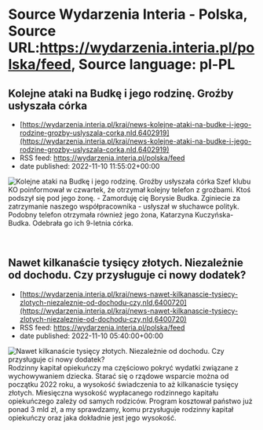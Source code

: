# Source Wydarzenia Interia - Polska, Source URL:https://wydarzenia.interia.pl/polska/feed, Source language: pl-PL

## Kolejne ataki na Budkę i jego rodzinę. Groźby usłyszała córka
 - [https://wydarzenia.interia.pl/kraj/news-kolejne-ataki-na-budke-i-jego-rodzine-grozby-uslyszala-corka,nId,6402919](https://wydarzenia.interia.pl/kraj/news-kolejne-ataki-na-budke-i-jego-rodzine-grozby-uslyszala-corka,nId,6402919)
 - RSS feed: https://wydarzenia.interia.pl/polska/feed
 - date published: 2022-11-10 11:55:02+00:00

<p><a href="https://wydarzenia.interia.pl/kraj/news-kolejne-ataki-na-budke-i-jego-rodzine-grozby-uslyszala-corka,nId,6402919"><img align="left" alt="Kolejne ataki na Budkę i jego rodzinę. Groźby usłyszała córka" src="https://i.iplsc.com/kolejne-ataki-na-budke-i-jego-rodzine-grozby-uslyszala-corka/000FF4L9TQ5JC14J-C321.jpg" /></a>Szef klubu KO poinformował w czwartek, że otrzymał kolejny telefon z groźbami. Ktoś podszył się pod jego żonę. - Zamorduję cię Borysie Budka. Zginiecie za zatrzymanie naszego współpracownika - usłyszał w słuchawce polityk. Podobny telefon otrzymała również jego żona, Katarzyna Kuczyńska-Budka. Odebrała go ich 9-letnia córka.</p><br clear="all" />

## Nawet kilkanaście tysięcy złotych. Niezależnie od dochodu. Czy przysługuje ci nowy dodatek?
 - [https://wydarzenia.interia.pl/kraj/news-nawet-kilkanascie-tysiecy-zlotych-niezaleznie-od-dochodu-czy,nId,6400720](https://wydarzenia.interia.pl/kraj/news-nawet-kilkanascie-tysiecy-zlotych-niezaleznie-od-dochodu-czy,nId,6400720)
 - RSS feed: https://wydarzenia.interia.pl/polska/feed
 - date published: 2022-11-10 05:40:00+00:00

<p><a href="https://wydarzenia.interia.pl/kraj/news-nawet-kilkanascie-tysiecy-zlotych-niezaleznie-od-dochodu-czy,nId,6400720"><img align="left" alt="Nawet kilkanaście tysięcy złotych. Niezależnie od dochodu. Czy przysługuje ci nowy dodatek?" src="https://i.iplsc.com/nawet-kilkanascie-tysiecy-zlotych-niezaleznie-od-dochodu-czy/000GBG4DF5HYHGW7-C321.jpg" /></a>Rodzinny kapitał opiekuńczy ma częściowo pokryć wydatki związane z wychowywaniem dziecka. Starać się o rządowe wsparcie można od początku 2022 roku, a wysokość świadczenia to aż kilkanaście tysięcy złotych. Miesięczna wysokość wypłacanego rodzinnego kapitału opiekuńczego zależy od samych rodziców. Program kosztował państwo już ponad 3 mld zł, a my sprawdzamy, komu przysługuje rodzinny kapitał opiekuńczy oraz jaka dokładnie jest jego wysokość. </p><br clear="all" />
